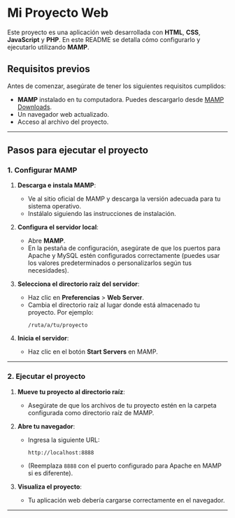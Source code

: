 # Mi Proyecto Web

Este proyecto es una aplicación web desarrollada con **HTML**, **CSS**, **JavaScript** y **PHP**. En este README se detalla cómo configurarlo y ejecutarlo utilizando **MAMP**.

## Requisitos previos

Antes de comenzar, asegúrate de tener los siguientes requisitos cumplidos:

- **MAMP** instalado en tu computadora. Puedes descargarlo desde [MAMP Downloads](https://www.mamp.info/).
- Un navegador web actualizado.
- Acceso al archivo del proyecto.

---

## Pasos para ejecutar el proyecto

### 1. Configurar MAMP

1. **Descarga e instala MAMP**:
   - Ve al sitio oficial de MAMP y descarga la versión adecuada para tu sistema operativo.
   - Instálalo siguiendo las instrucciones de instalación.

2. **Configura el servidor local**:
   - Abre **MAMP**.
   - En la pestaña de configuración, asegúrate de que los puertos para Apache y MySQL estén configurados correctamente (puedes usar los valores predeterminados o personalizarlos según tus necesidades).

3. **Selecciona el directorio raíz del servidor**:
   - Haz clic en **Preferencias** > **Web Server**.
   - Cambia el directorio raíz al lugar donde está almacenado tu proyecto. Por ejemplo:
     ```
     /ruta/a/tu/proyecto
     ```

4. **Inicia el servidor**:
   - Haz clic en el botón **Start Servers** en MAMP.

---

### 2. Ejecutar el proyecto

1. **Mueve tu proyecto al directorio raíz**:
   - Asegúrate de que los archivos de tu proyecto estén en la carpeta configurada como directorio raíz de MAMP.

2. **Abre tu navegador**:
   - Ingresa la siguiente URL:
     ```
     http://localhost:8888
     ```
   - (Reemplaza `8888` con el puerto configurado para Apache en MAMP si es diferente).

3. **Visualiza el proyecto**:
   - Tu aplicación web debería cargarse correctamente en el navegador.

---
